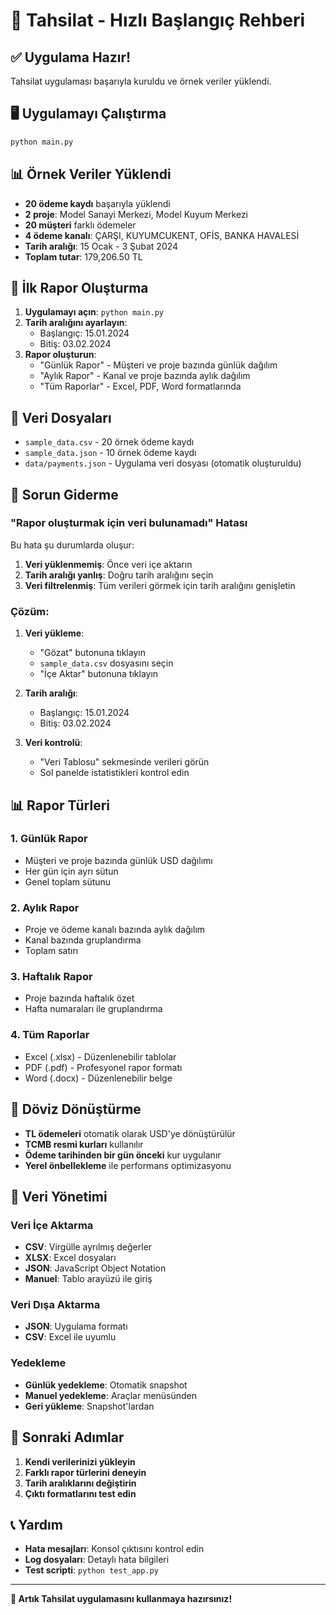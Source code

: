 # 🚀 Tahsilat - Hızlı Başlangıç Rehberi

## ✅ Uygulama Hazır!

Tahsilat uygulaması başarıyla kuruldu ve örnek veriler yüklendi.

## 🖥️ Uygulamayı Çalıştırma

```bash
python main.py
```

## 📊 Örnek Veriler Yüklendi

- **20 ödeme kaydı** başarıyla yüklendi
- **2 proje**: Model Sanayi Merkezi, Model Kuyum Merkezi
- **20 müşteri** farklı ödemeler
- **4 ödeme kanalı**: ÇARŞI, KUYUMCUKENT, OFİS, BANKA HAVALESİ
- **Tarih aralığı**: 15 Ocak - 3 Şubat 2024
- **Toplam tutar**: 179,206.50 TL

## 🎯 İlk Rapor Oluşturma

1. **Uygulamayı açın**: `python main.py`
2. **Tarih aralığını ayarlayın**:
   - Başlangıç: 15.01.2024
   - Bitiş: 03.02.2024
3. **Rapor oluşturun**:
   - "Günlük Rapor" - Müşteri ve proje bazında günlük dağılım
   - "Aylık Rapor" - Kanal ve proje bazında aylık dağılım
   - "Tüm Raporlar" - Excel, PDF, Word formatlarında

## 📁 Veri Dosyaları

- `sample_data.csv` - 20 örnek ödeme kaydı
- `sample_data.json` - 10 örnek ödeme kaydı
- `data/payments.json` - Uygulama veri dosyası (otomatik oluşturuldu)

## 🔧 Sorun Giderme

### "Rapor oluşturmak için veri bulunamadı" Hatası

Bu hata şu durumlarda oluşur:

1. **Veri yüklenmemiş**: Önce veri içe aktarın
2. **Tarih aralığı yanlış**: Doğru tarih aralığını seçin
3. **Veri filtrelenmiş**: Tüm verileri görmek için tarih aralığını genişletin

### Çözüm:

1. **Veri yükleme**:
   - "Gözat" butonuna tıklayın
   - `sample_data.csv` dosyasını seçin
   - "İçe Aktar" butonuna tıklayın

2. **Tarih aralığı**:
   - Başlangıç: 15.01.2024
   - Bitiş: 03.02.2024

3. **Veri kontrolü**:
   - "Veri Tablosu" sekmesinde verileri görün
   - Sol panelde istatistikleri kontrol edin

## 📊 Rapor Türleri

### 1. Günlük Rapor
- Müşteri ve proje bazında günlük USD dağılımı
- Her gün için ayrı sütun
- Genel toplam sütunu

### 2. Aylık Rapor
- Proje ve ödeme kanalı bazında aylık dağılım
- Kanal bazında gruplandırma
- Toplam satırı

### 3. Haftalık Rapor
- Proje bazında haftalık özet
- Hafta numaraları ile gruplandırma

### 4. Tüm Raporlar
- Excel (.xlsx) - Düzenlenebilir tablolar
- PDF (.pdf) - Profesyonel rapor formatı
- Word (.docx) - Düzenlenebilir belge

## 💱 Döviz Dönüştürme

- **TL ödemeleri** otomatik olarak USD'ye dönüştürülür
- **TCMB resmi kurları** kullanılır
- **Ödeme tarihinden bir gün önceki** kur uygulanır
- **Yerel önbellekleme** ile performans optimizasyonu

## 🔄 Veri Yönetimi

### Veri İçe Aktarma
- **CSV**: Virgülle ayrılmış değerler
- **XLSX**: Excel dosyaları
- **JSON**: JavaScript Object Notation
- **Manuel**: Tablo arayüzü ile giriş

### Veri Dışa Aktarma
- **JSON**: Uygulama formatı
- **CSV**: Excel ile uyumlu

### Yedekleme
- **Günlük yedekleme**: Otomatik snapshot
- **Manuel yedekleme**: Araçlar menüsünden
- **Geri yükleme**: Snapshot'lardan

## 🎯 Sonraki Adımlar

1. **Kendi verilerinizi yükleyin**
2. **Farklı rapor türlerini deneyin**
3. **Tarih aralıklarını değiştirin**
4. **Çıktı formatlarını test edin**

## 📞 Yardım

- **Hata mesajları**: Konsol çıktısını kontrol edin
- **Log dosyaları**: Detaylı hata bilgileri
- **Test scripti**: `python test_app.py`

---

**🎉 Artık Tahsilat uygulamasını kullanmaya hazırsınız!**
